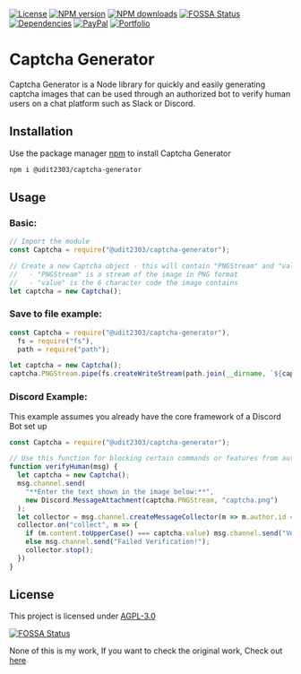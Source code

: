 [![License](https://img.shields.io/github/license/HaileyBot/captcha-generator?color=d32)](https://github.com/HaileyBot/captcha-generator/blob/master/LICENSE)
[![NPM version](https://img.shields.io/npm/v/@haileybot/captcha-generator.svg?maxAge=3600&color=d52)](https://www.npmjs.com/package/@haileybot/captcha-generator)
[![NPM downloads](https://img.shields.io/npm/dt/@haileybot/captcha-generator.svg?maxAge=3600&color=db0)](https://www.npmjs.com/package/@haileybot/captcha-generator)
[![FOSSA Status](https://app.fossa.com/api/projects/git%2Bgithub.com%2FHaileyBot%2Fcaptcha-generator.svg?type=shield)](https://app.fossa.com/projects/git%2Bgithub.com%2FHaileyBot%2Fcaptcha-generator?ref=badge_shield)
[![Dependencies](https://img.shields.io/david/HaileyBot/captcha-generator.svg?maxAge=3600&color=2c1)](https://david-dm.org/HaileyBot/captcha-generator)
[![PayPal](https://img.shields.io/badge/donate-paypal-13e)](https://donate.haileybot.com)
[![Portfolio](https://img.shields.io/badge/-view%20portfolio-blueviolet)](https://cheesits456.dev)

# Captcha Generator

Captcha Generator is a Node library for quickly and easily generating captcha images that can be used through an authorized bot to verify human users on a chat platform such as Slack or Discord.

## Installation

Use the package manager [npm](https://www.npmjs.com/) to install Captcha Generator

```bash
npm i @udit2303/captcha-generator
```

## Usage

### Basic:

```js
// Import the module
const Captcha = require("@udit2303/captcha-generator");

// Create a new Captcha object - this will contain "PNGStream" and "value"
//   - "PNGStream" is a stream of the image in PNG format
//   - "value" is the 6 character code the image contains
let captcha = new Captcha();
```

### Save to file example:

```js
const Captcha = require("@udit2303/captcha-generator"),
  fs = require("fs"),
  path = require("path");

let captcha = new Captcha();
captcha.PNGStream.pipe(fs.createWriteStream(path.join(__dirname, `${captcha.value}.png`)));

```

### Discord Example:
This example assumes you already have the core framework of a Discord Bot set up

```js
const Captcha = require("@udit2303/captcha-generator");

// Use this function for blocking certain commands or features from automated self-bots
function verifyHuman(msg) {
  let captcha = new Captcha();
  msg.channel.send(
    "**Enter the text shown in the image below:**",
    new Discord.MessageAttachment(captcha.PNGStream, "captcha.png")
  );
  let collector = msg.channel.createMessageCollector(m => m.author.id === msg.author.id);
  collector.on("collect", m => {
    if (m.content.toUpperCase() === captcha.value) msg.channel.send("Verified Successfully!");
    else msg.channel.send("Failed Verification!");
    collector.stop();
  })
}

```

## License
This project is licensed under [AGPL-3.0](https://github.com/HaileyBot/captcha-generator/blob/master/LICENSE)


[![FOSSA Status](https://app.fossa.com/api/projects/git%2Bgithub.com%2FHaileyBot%2Fcaptcha-generator.svg?type=large)](https://app.fossa.com/projects/git%2Bgithub.com%2FHaileyBot%2Fcaptcha-generator?ref=badge_large)




None of this is my work, If you want to check the original work, Check out [here](https://github.com/HaileyBot/captcha-generator)
